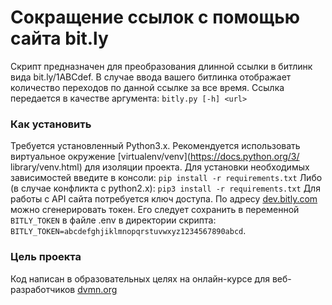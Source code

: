 # Сокращение ссылок с помощью сайта bit.ly
Скрипт предназначен для преобразования длинной ссылки в битлинк вида bit.ly/1ABCdef. В случае ввода вашего битлинка отображает количество переходов по данной ссылке за все время. Ссылка передается в качестве аргумента:
```bitly.py [-h] <url> ```
### Как установить
Требуется установленный Python3.x.
Рекомендуется использовать виртуальное окружение [virtualenv/venv](https://docs.python.org/3/
library/venv.html) для изоляции проекта.
Для установки необходимых зависимостей введите в консоли: 
```pip install -r requirements.txt```
Либо (в случае конфликта с python2.x):
```pip3 install -r requirements.txt```
Для работы с API сайта потребуется ключ доступа. По адресу [dev.bitly.com](https://dev.bitly.com/) можно сгенерировать токен. Его следует сохранить в переменной ```BITLY_TOKEN``` в файле .env в директории скрипта: ```BITLY_TOKEN=abcdefghjiklmnopqrstuvwxyz1234567890abcd```.
### Цель проекта
Код написан в образовательных целях на онлайн-курсе для веб-разработчиков [dvmn.org](https://dvmn.org/)
